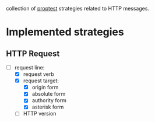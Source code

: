 collection of [proptest](https://docs.rs/proptest/latest/proptest/) strategies related to HTTP messages.

# Implemented strategies
## HTTP Request
* [ ] request line:
  * [X] request verb
  * [X] request target:
    * [X] origin form
    * [X] absolute form
    * [X] authority form
    * [X] asterisk form
  * [ ] HTTP version
